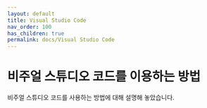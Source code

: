 ```yaml
---
layout: default
title: Visual Studio Code
nav_order: 100
has_children: true
permalink: docs/Visual Studio Code
---
```

# 비주얼 스튜디오 코드를 이용하는 방법

비주얼 스튜디오 코드를 사용하는 방법에 대해 설명해 놓았습니다.